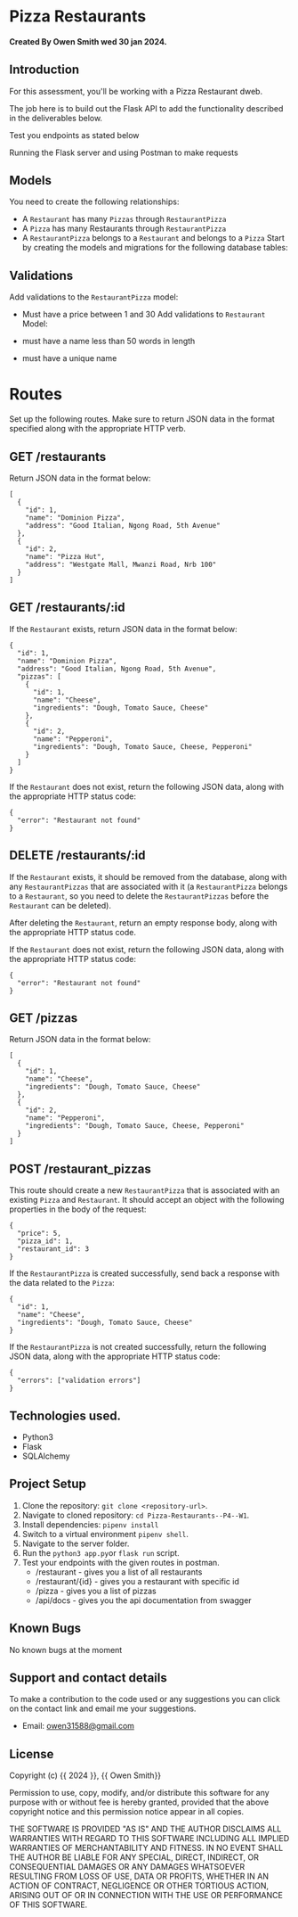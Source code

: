 # Pizza Restaurants

#### Created By Owen Smith wed 30 jan 2024.


## Introduction

For this assessment, you'll be working with a Pizza Restaurant dweb.

The job here is to build out the Flask API to add the functionality described in the deliverables below.

Test you endpoints as stated below

Running the Flask server and using Postman to make requests

## Models

You need to create the following relationships:

- A `Restaurant` has many `Pizzas` through `RestaurantPizza`
- A `Pizza` has many Restaurants through `RestaurantPizza`
- A `RestaurantPizza` belongs to a `Restaurant` and belongs to a `Pizza`
  Start by creating the models and migrations for the following database tables:

## Validations

Add validations to the `RestaurantPizza` model:

- Must have a price between 1 and 30
  Add validations to `Restaurant` Model:

- must have a name less than 50 words in length
- must have a unique name

# Routes

Set up the following routes. Make sure to return JSON data in the format specified along with the appropriate HTTP verb.

## GET /restaurants

Return JSON data in the format below:

```
[
  {
    "id": 1,
    "name": "Dominion Pizza",
    "address": "Good Italian, Ngong Road, 5th Avenue"
  },
  {
    "id": 2,
    "name": "Pizza Hut",
    "address": "Westgate Mall, Mwanzi Road, Nrb 100"
  }
]
```

## GET /restaurants/:id

If the `Restaurant` exists, return JSON data in the format below:

```
{
  "id": 1,
  "name": "Dominion Pizza",
  "address": "Good Italian, Ngong Road, 5th Avenue",
  "pizzas": [
    {
      "id": 1,
      "name": "Cheese",
      "ingredients": "Dough, Tomato Sauce, Cheese"
    },
    {
      "id": 2,
      "name": "Pepperoni",
      "ingredients": "Dough, Tomato Sauce, Cheese, Pepperoni"
    }
  ]
}
```

If the `Restaurant` does not exist, return the following JSON data, along with the appropriate HTTP status code:

```
{
  "error": "Restaurant not found"
}
```

## DELETE /restaurants/:id

If the `Restaurant` exists, it should be removed from the database, along with any `RestaurantPizzas` that are associated with it (a `RestaurantPizza` belongs to a `Restaurant`, so you need to delete the `RestaurantPizzas` before the `Restaurant` can be deleted).

After deleting the `Restaurant`, return an empty response body, along with the appropriate HTTP status code.

If the `Restaurant` does not exist, return the following JSON data, along with the appropriate HTTP status code:

```
{
  "error": "Restaurant not found"
}
```

## GET /pizzas

Return JSON data in the format below:

```
[
  {
    "id": 1,
    "name": "Cheese",
    "ingredients": "Dough, Tomato Sauce, Cheese"
  },
  {
    "id": 2,
    "name": "Pepperoni",
    "ingredients": "Dough, Tomato Sauce, Cheese, Pepperoni"
  }
]
```

## POST /restaurant_pizzas

This route should create a new `RestaurantPizza` that is associated with an existing `Pizza` and `Restaurant`. It should accept an object with the following properties in the body of the request:

```
{
  "price": 5,
  "pizza_id": 1,
  "restaurant_id": 3
}
```

If the `RestaurantPizza` is created successfully, send back a response with the data related to the `Pizza`:

```
{
  "id": 1,
  "name": "Cheese",
  "ingredients": "Dough, Tomato Sauce, Cheese"
}
```

If the `RestaurantPizza` is not created successfully, return the following JSON data, along with the appropriate HTTP status code:

```
{
  "errors": ["validation errors"]
}
```

## Technologies used.

- Python3
- Flask
- SQLAlchemy

## Project Setup

1. Clone the repository: `git clone <repository-url>`.
4. Navigate to cloned repository: `cd Pizza-Restaurants--P4--W1`.
3. Install dependencies: `pipenv install`
2. Switch to a virtual environment `pipenv shell`.
5. Navigate to the server folder.
6. Run the `python3 app.py`or `flask run` script.
7. Test your endpoints with the given routes in postman.
    - /restaurant - gives you a list of all restaurants
    - /restaurant/{id} - gives you a restaurant with specific id
    - /pizza - gives you a list of pizzas
    - /api/docs - gives you the api documentation from swagger


## Known Bugs

No known bugs at the moment

## Support and contact details 

To make a contribution to the code used or any suggestions you can click on the contact link and email me your suggestions.

- Email: owen31588@gmail.com

## License

Copyright (c) {{ 2024 }}, {{ Owen Smith}}

Permission to use, copy, modify, and/or distribute this software for any
purpose with or without fee is hereby granted, provided that the above
copyright notice and this permission notice appear in all copies.

THE SOFTWARE IS PROVIDED "AS IS" AND THE AUTHOR DISCLAIMS ALL WARRANTIES WITH
REGARD TO THIS SOFTWARE INCLUDING ALL IMPLIED WARRANTIES OF MERCHANTABILITY AND
FITNESS. IN NO EVENT SHALL THE AUTHOR BE LIABLE FOR ANY SPECIAL, DIRECT,
INDIRECT, OR CONSEQUENTIAL DAMAGES OR ANY DAMAGES WHATSOEVER RESULTING FROM
LOSS OF USE, DATA OR PROFITS, WHETHER IN AN ACTION OF CONTRACT, NEGLIGENCE OR
OTHER TORTIOUS ACTION, ARISING OUT OF OR IN CONNECTION WITH THE USE OR
PERFORMANCE OF THIS SOFTWARE.
